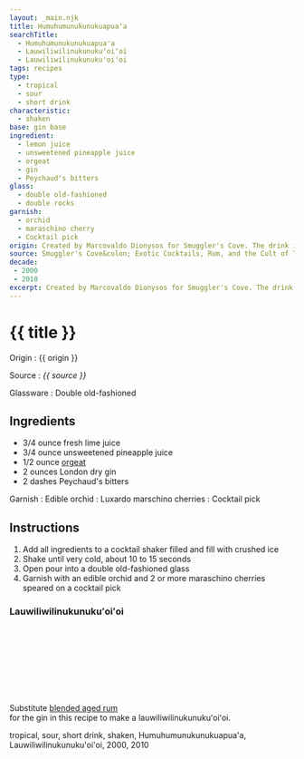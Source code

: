 ```yaml
---
layout: _main.njk
title: Humu­humu­nuku­nuku­apuaʻa
searchTitle:
  - Humu­humu­nuku­nuku­apua'a
  - Lauwiliwilinukunukuʻoiʻoi
  - Lauwiliwilinukunuku'oi'oi
tags: recipes
type:
  - tropical
  - sour
  - short drink
characteristic:
  - shaken
base: gin base
ingredient:
  - lemon juice
  - unsweetened pineapple juice
  - orgeat
  - gin
  - Peychaud's bitters
glass:
  - double old-fashioned
  - double rocks
garnish:
  - orchid
  - maraschino cherry
  - Cocktail pick
origin: Created by Marcovaldo Dionysos for Smuggler's Cove. The drink is named for the <a href="https://en.wikipedia.org/wiki/Reef_triggerfish" target="_blank" rel="external noopener">Hawaiian state fish</a>.
source: Smuggler's Cove&colon; Exotic Cocktails, Rum, and the Cult of Tiki
decade:
 - 2000
 - 2010
excerpt: Created by Marcovaldo Dionysos for Smuggler's Cove. The drink is named for the Hawaiian state fish.
---
```

<!-- markdownlint-disable MD025 -->
# {{ title }}
<!-- markdownlint-enable MD025 -->

Origin
  : {{ origin }}

Source
  : <cite><span data-pagefind-filter="Source">{{ source }}</span></cite>

Glassware
  : <span data-pagefind-filter="Glassware">Double old-fashioned</span>

## Ingredients

* 3/4 ounce fresh lime juice
* 3/4 ounce unsweetened pineapple juice
* 1/2 ounce [orgeat](/mixes/orgeat/)
* 2 ounces London dry gin
* 2 dashes Peychaud's bitters

Garnish
  : <span data-pagefind-filter="Garnish">Edible orchid</span>
  : Luxardo marschino cherries
  : <span data-pagefind-filter="Garnish">Cocktail pick</span>

## Instructions

1. Add all ingredients to a cocktail shaker filled and fill with crushed ice
2. Shake until very cold, about 10 to 15 seconds
3. Open pour into a double old-fashioned glass
4. Garnish with an edible orchid and 2 or more maraschino cherries speared on a cocktail pick

<tiki-callout type="note">

### Lauwiliwilinukunukuʻoiʻoi

  Substitute [blended aged rum](/rums/05-rum-blended-aged/)<icon-l space="1em" class="bigger" label="(3)"><span class="with-icon"><svg class="icon"><use href="/assets/images/icons/circle-3.svg#circle-3"></use></svg></span></icon-l> <span class="after-icon"></span>for the gin in this recipe to make a <span lang="haw">lauwiliwilinukunukuʻoiʻoi</span>.

</tiki-callout>

<div
  data-pagefind-filter="
  "
>
</div>

<div
  class="sr-only"
  data-cat[0]="Drink"
  data-type[0]="Tropical"
  data-type[1]="Sour"
  data-type[2]="Short drink"
  data-char[0]="Shaken"
  data-base[0]="Gin"
  data-ingredient[0]="Lemon juice"
  data-ingredient[1]="Pineapple juice, unsweetened"
  data-ingredient[2]="Orgeat"
  data-ingredient[3]="Gin, London dry"
  data-ingredient[4]="Peychaud’s bitters"
  data-origin[0]="Marcovaldo Dionysos"
  data-origin[1]="Smuggler’s Cove"
  data-glass[0]="Double rocks"
  data-garnish[0]="Maraschino cherry"
  data-garnish[1]="Luxardo maraschino cherry"
  data-decade[0]="2000"
  data-decade[1]="2010"
  data-pagefind-filter="
    Category[data-cat[0]],
    Type[data-type[0]],
    Type[data-type[1]],
    Type[data-type[2]],
    Characteristic[data-char[0]],
    Base[data-base[0]],
    Ingredient[data-ingredient[0]],
    Ingredient[data-ingredient[1]],
    Ingredient[data-ingredient[2]],
    Ingredient[data-ingredient[3]],
    Ingredient[data-ingredient[4]],
    Origin[data-origin[0]],
    Origin[data-origin[1]],
    Glassware[data-glass[0]],
    Garnish[data-garnish[0]],
    Garnish[data-garnish[1]],
    Decade[data-decade[0]],
    Decade[data-decade[1]]
  "
>
</div>

<div class="keywords" aria-hidden>tropical, sour, short drink, shaken, Humu­humu­nuku­nuku­apua'a, Lauwiliwilinukunuku'oi'oi, 2000, 2010</div>
